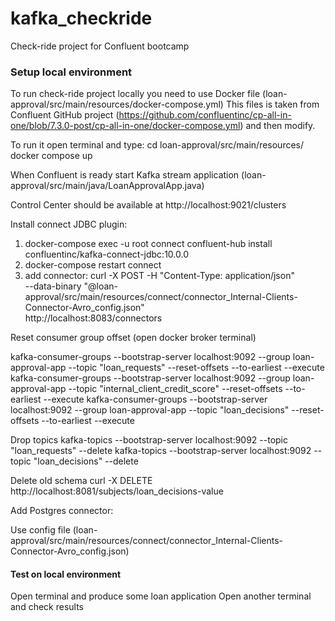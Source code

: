 # kafka_checkride
Check-ride project for Confluent bootcamp

### Setup local environment
To run check-ride project locally you need to use Docker file (loan-approval/src/main/resources/docker-compose.yml)
This files is taken from Confluent GitHub project (https://github.com/confluentinc/cp-all-in-one/blob/7.3.0-post/cp-all-in-one/docker-compose.yml) and then modify.

To run it open terminal and type: 
cd loan-approval/src/main/resources/
docker compose up

When Confluent is ready start Kafka stream application (loan-approval/src/main/java/LoanApprovalApp.java)

Control Center should be available at http://localhost:9021/clusters

Install connect JDBC plugin:

1. docker-compose exec -u root connect confluent-hub install confluentinc/kafka-connect-jdbc:10.0.0
2. docker-compose restart connect
3. add connector:
   curl -X POST -H "Content-Type: application/json" \
   --data-binary "@loan-approval/src/main/resources/connect/connector_Internal-Clients-Connector-Avro_config.json" \
   http://localhost:8083/connectors

Reset consumer group offset (open docker broker terminal)

kafka-consumer-groups --bootstrap-server localhost:9092 --group loan-approval-app --topic "loan_requests" --reset-offsets --to-earliest --execute
kafka-consumer-groups --bootstrap-server localhost:9092 --group loan-approval-app --topic "internal_client_credit_score" --reset-offsets --to-earliest --execute
kafka-consumer-groups --bootstrap-server localhost:9092 --group loan-approval-app --topic "loan_decisions" --reset-offsets --to-earliest --execute

Drop topics 
kafka-topics --bootstrap-server localhost:9092 --topic "loan_requests" --delete
kafka-topics --bootstrap-server localhost:9092 --topic "loan_decisions" --delete

Delete old schema
curl -X DELETE http://localhost:8081/subjects/loan_decisions-value

Add Postgres connector:

Use config file (loan-approval/src/main/resources/connect/connector_Internal-Clients-Connector-Avro_config.json)

#### Test on local environment 
Open terminal and produce some loan application
Open another terminal and check results
